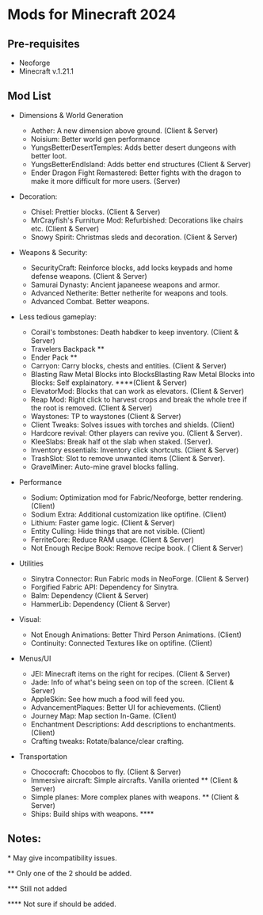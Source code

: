 # Mods for Minecraft 2024

## Pre-requisites

- Neoforge
- Minecraft v.1.21.1

## Mod List

- Dimensions & World Generation
  - Aether: A new dimension above ground. (Client & Server)
  - Noisium: Better world gen performance
  - YungsBetterDesertTemples: Adds better desert dungeons with better loot.
  - YungsBetterEndIsland: Adds better end structures (Client & Server)
  - Ender Dragon Fight Remastered: Better fights with the dragon to make it more difficult for more users. (Server)

- Decoration:
  - Chisel: Prettier blocks. (Client & Server)
  - MrCrayfish's Furniture Mod: Refurbished: Decorations like chairs etc. (Client & Server)
  - Snowy Spirit: Christmas sleds and decoration. (Client & Server)

- Weapons & Security:
  - SecurityCraft: Reinforce blocks, add locks keypads and home defense weapons. (Client & Server)
  - Samurai Dynasty: Ancient japaneese weapons and armor.
  - Advanced Netherite: Better netherite for weapons and tools.
  - Advanced Combat. Better weapons.

- Less tedious gameplay:
  - Corail's tombstones: Death habdker to keep inventory. (Client & Server) 
  - Travelers Backpack **
  - Ender Pack **
  - Carryon: Carry blocks, chests and entities. (Client & Server)
  - Blasting Raw Metal Blocks into BlocksBlasting Raw Metal Blocks into Blocks: Self explainatory. ****(Client & Server)
  - ElevatorMod: Blocks that can work as elevators. (Client & Server)
  - Reap Mod: Right click to harvest crops and break the whole tree if the root is removed. (Client & Server)
  - Waystones: TP to waystones (Client & Server)
  - Client Tweaks: Solves issues with torches and shields. (Client)
  - Hardcore revival: Other players can revive you. (Client & Server).
  - KleeSlabs: Break half ot the slab when staked. (Server).
  - Inventory essentials: Inventory click shortcuts. (Client & Server)
  - TrashSlot: Slot to remove unwanted items (Client & Server).
  - GravelMiner: Auto-mine gravel blocks falling.

- Performance
  - Sodium: Optimization mod for Fabric/Neoforge, better rendering. (Client)
  - Sodium Extra: Additional customization like optifine. (Client)
  - Lithium: Faster game logic. (Client & Server)
  - Entity Culling: Hide things that are not visible. (Client)
  - FerriteCore: Reduce RAM usage. (Client & Server)
  - Not Enough Recipe Book: Remove recipe book. ( Client & Server) 

- Utilities
  - Sinytra Connector: Run Fabric mods in NeoForge. (Client & Server)
  - Forgified Fabric API: Dependency for Sinytra.
  - Balm: Dependency (Client & Server)
  - HammerLib: Dependency (Client & Server)

- Visual: 
  - Not Enough Animations: Better Third Person Animations. (Client)
  - Continuity: Connected Textures like on optifine. (Client)  

- Menus/UI
  - JEI: Minecraft items on the right for recipes. (Client & Server)
  - Jade: Info of what's being seen on top of the screen. (Client & Server)
  - AppleSkin: See how much a food will feed you.
  - AdvancementPlaques: Better UI for achievements. (Client)
  - Journey Map: Map section In-Game. (Client)
  - Enchantment Descriptions: Add descriptions to enchantments. (Client)
  - Crafting tweaks: Rotate/balance/clear crafting. 

- Transportation
  - Chococraft: Chocobos to fly. (Client & Server)
  - Immersive aircraft: Simple aircrafts. Vanilla oriented ** (Client & Server)
  - Simple planes: More complex planes with weapons. ** (Client & Server)
  - Ships: Build ships with weapons. ****

## Notes:

\* May give incompatibility issues.

** Only one of the 2 should be added.

*** Still not added

**** Not sure if should be added.